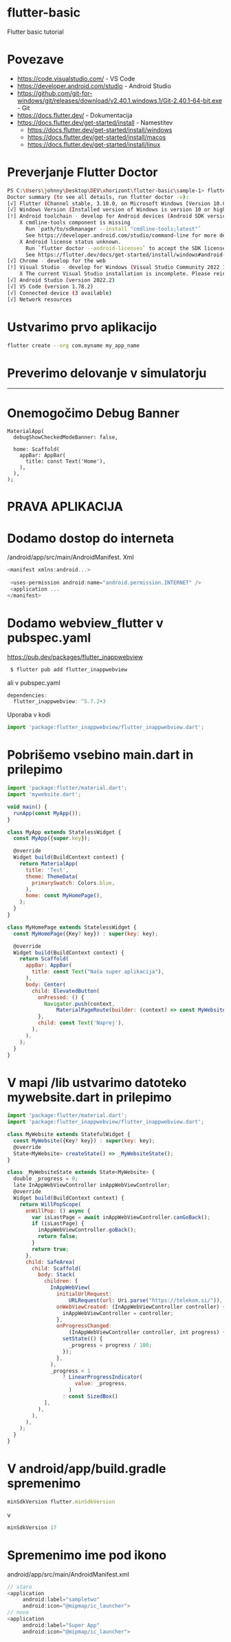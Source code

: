 # flutter-basic

Flutter basic tutorial

# Povezave

- https://code.visualstudio.com/ - VS Code
- https://developer.android.com/studio - Android Studio
- https://github.com/git-for-windows/git/releases/download/v2.40.1.windows.1/Git-2.40.1-64-bit.exe - Git
- https://docs.flutter.dev/ - Dokumentacija
- https://docs.flutter.dev/get-started/install - Namestitev
  - https://docs.flutter.dev/get-started/install/windows
  - https://docs.flutter.dev/get-started/install/macos
  - https://docs.flutter.dev/get-started/install/linux

# Preverjanje Flutter Doctor

```bash
PS C:\Users\johnny\Desktop\DEV\xhorizont\flutter-basic\sample-1> flutter doctor
Doctor summary (to see all details, run flutter doctor -v):
[√] Flutter (Channel stable, 3.10.0, on Microsoft Windows [Version 10.0.19042.1706], locale sl-SI)
[√] Windows Version (Installed version of Windows is version 10 or higher)
[!] Android toolchain - develop for Android devices (Android SDK version 33.0.2)
    X cmdline-tools component is missing
      Run `path/to/sdkmanager --install "cmdline-tools;latest"`
      See https://developer.android.com/studio/command-line for more details.
    X Android license status unknown.
      Run `flutter doctor --android-licenses` to accept the SDK licenses.
      See https://flutter.dev/docs/get-started/install/windows#android-setup for more details.
[√] Chrome - develop for the web
[!] Visual Studio - develop for Windows (Visual Studio Community 2022 17.5.5)
    X The current Visual Studio installation is incomplete. Please reinstall Visual Studio.
[√] Android Studio (version 2022.2)
[√] VS Code (version 1.78.2)
[√] Connected device (3 available)
[√] Network resources
```

# Ustvarimo prvo aplikacijo

```bash
flutter create --org com.myname my_app_name
```

# Preverimo delovanje v simulatorju

---

# Onemogočimo Debug Banner

```terminal
MaterialApp(
  debugShowCheckedModeBanner: false,

  home: Scaffold(
    appBar: AppBar(
      title: const Text('Home'),
    ),
  ),  
);
```
# PRAVA APLIKACIJA
# Dodamo dostop do interneta

/android/app/src/main/AndroidManifest. Xml


```javascript
<manifest xmlns:android...>
 
 <uses-permission android:name="android.permission.INTERNET" />
 <application ...
</manifest>
```

# Dodamo webview_flutter v pubspec.yaml

https://pub.dev/packages/flutter_inappwebview

```javascript
 $ flutter pub add flutter_inappwebview
```
ali v pubspec.yaml

```javascript
dependencies:
  flutter_inappwebview: ^5.7.2+3
```
Uporaba v kodi
```javascript
import 'package:flutter_inappwebview/flutter_inappwebview.dart';
```

# Pobrišemo vsebino main.dart in prilepimo

```javascript
import 'package:flutter/material.dart';
import 'mywebsite.dart';

void main() {
  runApp(const MyApp());
}

class MyApp extends StatelessWidget {
  const MyApp({super.key});

  @override
  Widget build(BuildContext context) {
    return MaterialApp(
      title: 'Test',
      theme: ThemeData(
        primarySwatch: Colors.blue,
      ),
      home: const MyHomePage(),
    );
  }
}

class MyHomePage extends StatelessWidget {
  const MyHomePage({Key? key}) : super(key: key);

  @override
  Widget build(BuildContext context) {
    return Scaffold(
      appBar: AppBar(
        title: const Text("Naša super aplikacija"),
      ),
      body: Center(
        child: ElevatedButton(
          onPressed: () {
            Navigator.push(context,
                MaterialPageRoute(builder: (context) => const MyWebsite()));
          },
          child: const Text('Naprej'),
        ),
      ),
    );
  }
}

```
# V mapi /lib ustvarimo datoteko mywebsite.dart in prilepimo

```javascript
import 'package:flutter/material.dart';
import 'package:flutter_inappwebview/flutter_inappwebview.dart';

class MyWebsite extends StatefulWidget {
  const MyWebsite({Key? key}) : super(key: key);
  @override
  State<MyWebsite> createState() => _MyWebsiteState();
}

class _MyWebsiteState extends State<MyWebsite> {
  double _progress = 0;
  late InAppWebViewController inAppWebViewController;
  @override
  Widget build(BuildContext context) {
    return WillPopScope(
      onWillPop: () async {
        var isLastPage = await inAppWebViewController.canGoBack();
        if (isLastPage) {
          inAppWebViewController.goBack();
          return false;
        }
        return true;
      },
      child: SafeArea(
        child: Scaffold(
          body: Stack(
            children: [
              InAppWebView(
                initialUrlRequest:
                    URLRequest(url: Uri.parse("https://telekom.si/")),
                onWebViewCreated: (InAppWebViewController controller) {
                  inAppWebViewController = controller;
                },
                onProgressChanged:
                    (InAppWebViewController controller, int progress) {
                  setState(() {
                    _progress = progress / 100;
                  });
                },
              ),
              _progress < 1
                  ? LinearProgressIndicator(
                      value: _progress,
                    )
                  : const SizedBox()
            ],
          ),
        ),
      ),
    );
  }
}

```
# V android/app/build.gradle spremenimo

```javascript
minSdkVersion flutter.minSdkVersion
```
v 

```javascript
minSdkVersion 17
```

# Spremenimo ime pod ikono

android/app/src/main/AndroidManifest.xml
```javascript
// staro
<application
     android:label="sampletwo"
     android:icon="@mipmap/ic_launcher">
// novo
<application
     android:label="Super App"
     android:icon="@mipmap/ic_launcher">

```